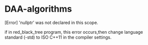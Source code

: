 # DAA-algorithms

[Error] 'nullptr' was not declared in this scope.

if in red_black_tree program, this error occurs,then change 
language standard (-std) to ISO C++11 
in the compiler settings.
